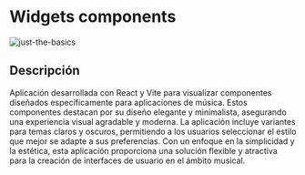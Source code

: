 # Widgets components

![just-the-basics](https://github.com/frankuxui/music-widgets-components/blob/main/src/cover.jpg)

## Descripción

Aplicación desarrollada con React y Vite para visualizar componentes diseñados específicamente para aplicaciones de música. Estos componentes destacan por su diseño elegante y minimalista, asegurando una experiencia visual agradable y moderna. La aplicación incluye variantes para temas claros y oscuros, permitiendo a los usuarios seleccionar el estilo que mejor se adapte a sus preferencias. Con un enfoque en la simplicidad y la estética, esta aplicación proporciona una solución flexible y atractiva para la creación de interfaces de usuario en el ámbito musical.

